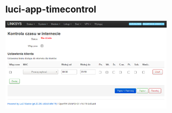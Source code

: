 # luci-app-timecontrol

![](https://raw.githubusercontent.com/4IceG/luci-app-timecontrol/main/screens/s1.png)
